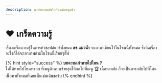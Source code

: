 ```yaml
---
description: มาทำความเข้าใจกันหน่อยนุงน๊า
---
```


# ❤️ เกร็ดความรู้

เรื่องเกร็ดความรู้ในการทำซอฟต์แวร์ทั้งหมด **ดช.แมวน้ำ** จะเอามาเขียนไว้ในโซนนี้ทั้งหมด ซึ่งคิดเรื่องอะไรก็ได้จะเอามาพล่ามในโซนนี้เรื่อยๆฮั๊ฟ

{% hint style="success" %}
**บทความเก่าหายไปไหน ?**  
ไม่ได้หายไปไหนหรอก ที่เมนูด้านบนซ้ายสุดให้กดไปที่เมนู 🏆 เนื้อหาหลัก ก็จะเป็นการกลับไปที่โซนเนื้อหาทั้งหมดที่เคยเห็นเช่นเดิมขอรับ
{% endhint %}



